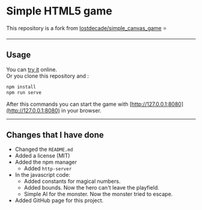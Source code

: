 # Simple HTML5 game  

This repository is a fork from [lostdecade/simple_canvas_game](https://github.com/lostdecade/simple_canvas_game) :star:  

---

## Usage  

You can [try it](https://christianbender.github.io/simple_canvas_game/) online.  
Or you clone this repository and :  

```bash
npm install
npm run serve
``` 

After this commands you can start the game with [http://127.0.0.1:8080](http://127.0.0.1:8080) in your browser.  


---

## Changes that I have done  

* Changed the ```README.md```  
* Added a license (MIT)  
* Added the npm manager  
  * Added ```http-server```  
* In the javascript code:
  * Added constants for magical numbers.  
  * Added bounds. Now the hero can't leave the playfield.  
  * Simple AI for the monster. Now the monster tried to escape.  
* Added GitHub page for this project.  